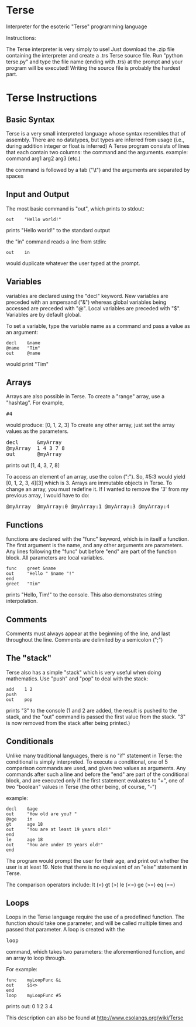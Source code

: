 Terse
=====

Interpreter for the esoteric "Terse" programming language

Instructions:

The Terse interpreter is very simply to use! Just download the .zip file containing the interpreter and create a .trs Terse
source file. Run "python terse.py" and type the file name (ending with .trs) at the prompt and your program will be 
executed! Writing the source file is probably the hardest part. 


Terse Instructions
==================

<h2>Basic Syntax</h2>

Terse is a very small interpreted language whose syntax resembles that of assembly. There are no datatypes, but types are inferred from usage (i.e., during addition integer or float is inferred)
A Terse program consists of lines that each contain two columns: the command and the arguments.
example:
    command    arg1 arg2 arg3 (etc.)

the command is followed by a tab ("\t") and the arguments are separated by spaces

<h2>Input and Output</h2>
The most basic command is "out", which prints to stdout:

    out    "Hello world!"
prints "Hello world!" to the standard output

the "in" command reads a line from stdin:

    out    in

would duplicate whatever the user typed at the prompt.

<h2>Variables</h2>

variables are declared using the "decl" keyword. New variables are preceded with an ampersand ("&") whereas global variables being accessed are preceded with "@". Local variables are preceded with "$". Variables are by default global.

To set a variable, type the variable name as a command and pass a value as an argument:

    decl    &name
    @name   "Tim"
    out     @name

would print "Tim"
<h2>Arrays</h2>
Arrays are also possible in Terse. To create a "range" array, use a "hashtag". For example, <pre>#4</pre> would produce: [0, 1, 2, 3]
To create any other array, just set the array values as the parameters.

<pre>
decl      &myArray
@myArray  1 4 3 7 8
out       @myArray
</pre>
prints out [1, 4, 3, 7, 8]

To access an element of an array, use the colon (":"). So, #5:3 would yield [0, 1, 2, 3, 4][3] which is 3.
Arrays are immutable objects in Terse. To change an array, you must redefine it. If I wanted to remove the '3' from my previous array, I would have to do:

<pre>
@myArray  @myArray:0 @myArray:1 @myArray:3 @myArray:4
</pre>

<h2>Functions</h2>
functions are declared with the "func" keyword, which is in itself a function. The first argument is the name, and any other arguments are parameters. Any lines following the "func" but before "end" are part of the function block. All parameters are local variables.

    func    greet &name
    out     "Hello " $name "!"
    end
    greet   "Tim"

prints "Hello, Tim!" to the console.
This also demonstrates string interpolation.
<h2>Comments</h2>
Comments must always appear at the beginning of the line, and last throughout the line. Comments are delimited by a semicolon (";")
<h2>The "stack"</h2>
Terse also has a simple "stack" which is very useful when doing mathematics. Use "push" and "pop" to deal with the stack:

    add    1 2
    push
    out    pop

prints "3" to the console (1 and 2 are added, the result is pushed to the stack, and the "out" command is passed the first value from the stack. "3" is now removed from the stack after being printed.)
<h2>Conditionals</h2>
Unlike many traditional languages, there is no "if" statement in Terse: the conditional is simply interpreted. To execute a conditional, one of 5 comparison commands are used, and given two values as arguments. Any commands after such a line and before the "end" are part of the conditional block, and are executed only if the first statement evaluates to "+", one of two "boolean" values in Terse (the other being, of course, "-")

example:

    decl    &age
    out     "How old are you? "
    @age    in
    gt      age 18
    out     "You are at least 19 years old!"
    end
    le      age 18
    out     "You are under 19 years old!"
    end

The program would prompt the user for their age, and print out whether the user is at least 19. Note that there is no equivalent of an "else" statement in Terse.

The comparison operators include:
    lt (<)
    gt (>)
    le (<=)
    ge (>=)
    eq (==)
<h2>Loops</h2>
Loops in the Terse language require the use of a predefined function. The function should take one parameter, and will be called multiple times and passed that parameter. A loop is created with the <pre>loop</pre> command, which takes two parameters: the aforementioned function, and an array to loop through.

For example:

    func    myLoopFunc &i
    out     $i<>
    end
    loop    myLoopFunc #5

prints out:
0
1
2
3
4

This description can also be found at http://www.esolangs.org/wiki/Terse
